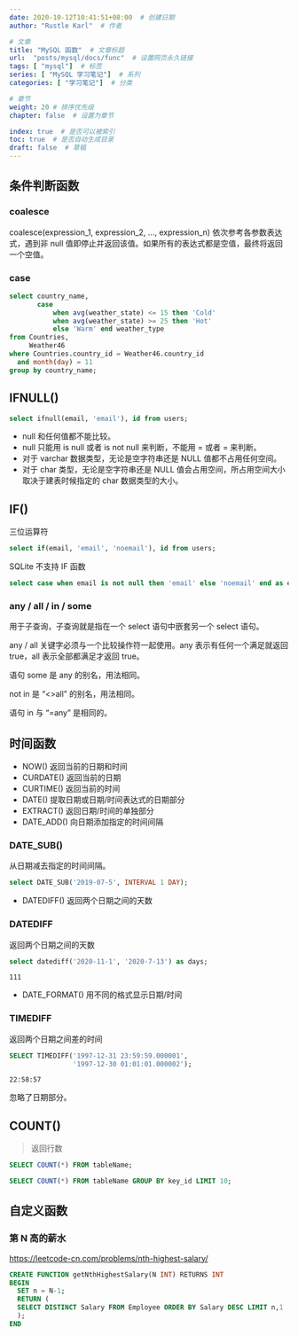 ```yaml
---
date: 2020-10-12T10:41:51+08:00  # 创建日期
author: "Rustle Karl"  # 作者

# 文章
title: "MySQL 函数"  # 文章标题
url:  "posts/mysql/docs/func"  # 设置网页永久链接
tags: [ "mysql"]  # 标签
series: [ "MySQL 学习笔记"]  # 系列
categories: [ "学习笔记"]  # 分类

# 章节
weight: 20 # 排序优先级
chapter: false  # 设置为章节

index: true  # 是否可以被索引
toc: true  # 是否自动生成目录
draft: false  # 草稿
---
```


## 条件判断函数

### coalesce

coalesce(expression_1, expression_2, ..., expression_n) 依次参考各参数表达式，遇到非 null 值即停止并返回该值。如果所有的表达式都是空值，最终将返回一个空值。

### case

```sql
select country_name,
       case
           when avg(weather_state) <= 15 then 'Cold'
           when avg(weather_state) >= 25 then 'Hot'
           else 'Warm' end weather_type
from Countries,
     Weather46
where Countries.country_id = Weather46.country_id
  and month(day) = 11
group by country_name;
```

## IFNULL()

```sql
select ifnull(email, 'email'), id from users;
```

- null 和任何值都不能比较。
- null 只能用 is null 或者 is not null 来判断，不能用 = 或者 = 来判断。
- 对于 varchar 数据类型，无论是空字符串还是 NULL 值都不占用任何空间。
- 对于 char 类型，无论是空字符串还是 NULL 值会占用空间，所占用空间大小取决于建表时候指定的 char 数据类型的大小。

## IF()

三位运算符

```sql
select if(email, 'email', 'noemail'), id from users;
```

SQLite 不支持 IF 函数

```sql
select case when email is not null then 'email' else 'noemail' end as email, id from users;
```

### any / all / in / some

用于子查询，子查询就是指在一个 select 语句中嵌套另一个 select 语句。

any / all 关键字必须与一个比较操作符一起使用。any 表示有任何一个满足就返回 true，all 表示全部都满足才返回 true。

语句 some 是 any 的别名，用法相同。

not in 是 “<>all” 的别名，用法相同。

语句 in 与 “=any” 是相同的。

## 时间函数

- NOW() 返回当前的日期和时间
- CURDATE() 返回当前的日期
- CURTIME() 返回当前的时间
- DATE() 提取日期或日期/时间表达式的日期部分
- EXTRACT() 返回日期/时间的单独部分
- DATE_ADD() 向日期添加指定的时间间隔

### DATE_SUB() 

从日期减去指定的时间间隔。

```sql
select DATE_SUB('2019-07-5', INTERVAL 1 DAY);
```

- DATEDIFF() 返回两个日期之间的天数

### DATEDIFF

返回两个日期之间的天数

```sql
select datediff('2020-11-1', '2020-7-13') as days;
```

```
111
```

- DATE_FORMAT() 用不同的格式显示日期/时间

### TIMEDIFF

返回两个日期之间差的时间

```sql
SELECT TIMEDIFF('1997-12-31 23:59:59.000001',
                '1997-12-30 01:01:01.000002');
```

```
22:58:57
```

忽略了日期部分。

## COUNT()

> 返回行数

```sql
SELECT COUNT(*) FROM tableName;
```

```sql
SELECT COUNT(*) FROM tableName GROUP BY key_id LIMIT 10;
```

## 自定义函数

### 第 N 高的薪水

https://leetcode-cn.com/problems/nth-highest-salary/

```sql
CREATE FUNCTION getNthHighestSalary(N INT) RETURNS INT
BEGIN
  SET n = N-1;
  RETURN (     
  SELECT DISTINCT Salary FROM Employee ORDER BY Salary DESC LIMIT n,1
  );
END
```

```sql

```

```sql

```

```sql

```

```sql

```

```sql

```

```sql

```

